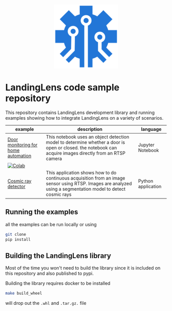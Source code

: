 <p align="center">
  <img width="200" height="200" src="assets/avi-logo.png">
</p>

# LandingLens code sample repository
This repository contains LandingLens development library and running examples showing how to integrate LandingLens on a variety of scenarios.

<!-- Generated using https://www.tablesgenerator.com/markdown_tables -->
| example | description | language |
|---|---|---|
| [Door monitoring for home automation](examples/rtsp-capture-notebook/rtsp-capture.ipynb) | This notebook uses an object detection model to determine whether a door is open or closed. the notebook can acquire images directly from an RTSP camera | Jupyter Notebook 
[![Colab](https://colab.research.google.com/assets/colab-badge.svg)](https://colab.research.google.com/github/landing-ai/landingai-python-v1/blob/main/examples/rtsp-capture-notebook/rtsp-capture.ipynb)|
| [Cosmic ray detector](examples/capture-service/cosmic-rays.py) | This application shows how to do continuous acquisition from an image sensor using RTSP. Images are analyzed using a segmentation model to detect cosmic rays | Python application |

## Running the examples
all the examples can be run locally or using 
```bash
git clone
pip install
```

## Building the LandingLens library
Most of the time you won't need to build the library since it is included on this repository and also published to pypi. 

Building the library requires docker to be installed

```bash
make build_wheel
```

will drop out the `.whl` and `.tar.gz.` file
